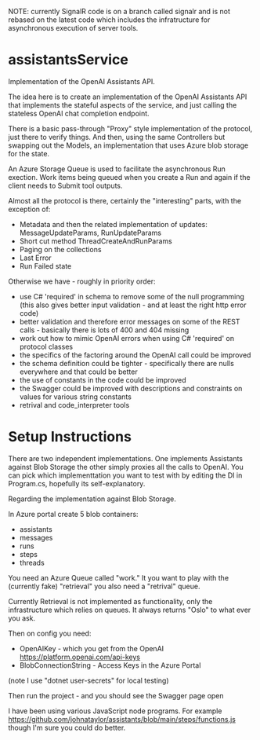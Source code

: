 NOTE: currently SignalR code is on a branch called signalr and is not rebased on the latest code which includes the infratructure for asynchronous execution of server tools.

# assistantsService
Implementation of the OpenAI Assistants API.

The idea here is to create an implementation of the OpenAI Assistants API that implements the stateful aspects of the service, and just calling the stateless OpenAI chat completion endpoint.

There is a basic pass-through "Proxy" style implementation of the protocol, just there to verify things. And then, using the same Controllers but swapping out the Models, an implementation that uses Azure blob storage for the state.

An Azure Storage Queue is used to facilitate the asynchronous Run exection. Work items being queued when you create a Run and again if the client needs to Submit tool outputs.

Almost all the protocol is there, certainly the "interesting" parts, with the exception of:
- Metadata and then the related implementation of updates: MessageUpdateParams, RunUpdateParams
- Short cut method ThreadCreateAndRunParams
- Paging on the collections
- Last Error
- Run Failed state

Otherwise we have - roughly in priority order:
- use C# 'required' in schema to remove some of the null programming (this also gives better input validation - and at least the right http error code)
- better validation and therefore error messages on some of the REST calls - basically there is lots of 400 and 404 missing
- work out how to mimic OpenAI errors when using C# 'required' on protocol classes 
- the specifics of the factoring around the OpenAI call could be improved 
- the schema definition could be tighter - specifically there are nulls everywhere and that could be better
- the use of constants in the code could be improved
- the Swagger could be improved with descriptions and constraints on values for various string constants
- retrival and code_interpreter tools

# Setup Instructions

There are two independent implementations. One implements Assistants against Blob Storage the other simply proxies all the calls to OpenAI.
You can pick which implementtation you want to test with by editing the DI in Program.cs, hopefully its self-explanatory.

Regarding the implementation against Blob Storage.

In Azure portal create 5 blob containers:
- assistants
- messages
- runs
- steps
- threads

You need an Azure Queue called "work." It you want to play with the (currently fake) "retrieval" you also need a "retrival" queue.

Currently Retrieval is not implemented as functionality, only the infrastructure which relies on queues. It always returns "Oslo" to what ever you ask.

Then on config you need:
- OpenAIKey - which you get from the OpenAI https://platform.openai.com/api-keys
- BlobConnectionString - Access Keys in the Azure Portal

(note I use "dotnet user-secrets" for local testing)
  
Then run the project - and you should see the Swagger page open

I have been using various JavaScript node programs. For example https://github.com/johnataylor/assistants/blob/main/steps/functions.js though I'm sure you could do better.




  
